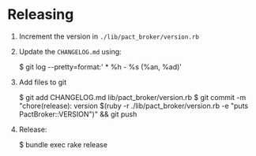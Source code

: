 # Releasing

1. Increment the version in `./lib/pact_broker/version.rb`
2. Update the `CHANGELOG.md` using:

      $ git log --pretty=format:'  * %h - %s (%an, %ad)'

3. Add files to git

      $ git add CHANGELOG.md lib/pact_broker/version.rb
      $ git commit -m "chore(release): version $(ruby -r ./lib/pact_broker/version.rb -e "puts PactBroker::VERSION")" && git push

3. Release:

      $ bundle exec rake release
